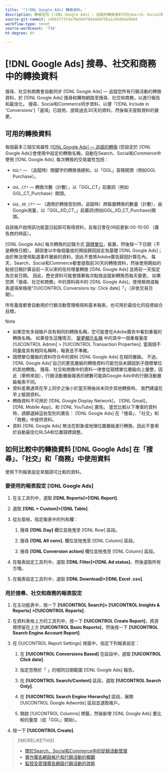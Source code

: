 ```yaml
---
title: '"[!DNL Google Ads] 轉換資料」'
description: 瞭解型別 [!DNL Google Ads] — 追蹤的轉換資料可在Search、Social和Commerce中使用。
source-git-commit: cd461f73f4a70a5647844a6075ba1c65d64a9b04
workflow-type: tm+mt
source-wordcount: '738'
ht-degree: 0%

---
```


# [!DNL Google Ads] 搜尋、社交和商務中的轉換資料

搜尋、社交和商務會自動同步 [!DNL Google Ads] — 追蹤您所有行銷活動的轉換資料，於 [!DNL Google Ads] 搜尋和購物網路至搜尋、社交和商務，以進行報告和最佳化。 搜尋、Social和Commerce同步資料，以便「[!DNL Include in 'Conversions']「選項」已啟用，提取過去30天的資料，然後每天提取資料的變更。

## 可用的轉換資料

每個最多三個交易屬性 [[!DNL Google Ads] — 追蹤的轉換](https://support.google.com/google-ads/answer/4677036) (您設定於 [!DNL Google Ads])會使用中設定的轉換名稱，自動在Search、Social和Commerce中使用 [!DNL Google Ads]. 每次轉換的交易屬性包括：

* `GGL*` — （追蹤時）關鍵字的轉換值總和，以「GGL」首碼開頭（例如GGL Purchase）。

* `GGL_CT*`  — 轉換次數（計數），以「GGL_CT」前置詞（例如GGL_CT_Purchase）開頭。

* `GGL_XD_CT*` — （適用於轉換型別時，追蹤時）跨裝置轉換的數量（計數），由Google測量，以「GGL_XD_CT_」前置詞(例如GGL_XD_CT_Purchase)開頭。

自該帳戶啟用該功能當日起即可取得資料，且每日會在09前更新:00-10:00 （廣告商的時區）。

[!DNL Google Ads] 每次轉換的記錄方式 [競標單位](/help/search-social-commerce/glossary.md#a-b)，裝置，然後按一下日期（不是轉換日期）。 歸因會以中每個量度的預設歸因設定為基礎 [!DNL Google Ads]；由於無法使用點選事件層級的資料，因此不會將Adobe廣告歸因計算在內。 每天，Search、Social和Commerce都會提取前30天的轉換資料，然後使用開始的點按日期計算自前一天以來的任何增量轉換 [!DNL Google Ads] 並將前一天指定為交易日期。 因此，歷史資料可能會隨著每次點按追蹤新轉換而每天變更。 如果您將「搜尋、社交和商務」中的資料與中的 [!DNL Google Ads]，使用檢視或報表選項來檢視&quot;[!UICONTROL Conversions by: Click date]「」（非依交易日期）。

所有量度都會自動用於行銷活動管理檢視和基本報表，也可用於最佳化的投資組合目標。

>[!NOTE]
>
>* 如果您有多個帳戶具有相同的轉換名稱，您可能會在Adobe廣告中看到重複的轉換名稱。 如果發生這種情況， [變更顯示名稱](/help/search-social-commerce/admin/transaction-properties/transaction-property-edit-display-name.md) 中的其中一個重複量度 [!UICONTROL Admin] > [!UICONTROL Transaction Properties]. 當兩個不同量度具有相同名稱時，報表並不準確。
>* 競標單位層級的資料符合中的資料 [!DNL Google Ads] 在相同層級。 不過， [!DNL Google Ads]&#39;自己的更高層級的轉換資料可能包括未歸因到子競標單位的其他轉換。 搜尋、社交和商務中的資料一律會從競標單位層級向上彙整，因此（舉例來說），行銷活動層級報表的總數可能與Google Ads中的行銷活動層級報表不同。
>* 資料差異通常在早上同步之後小於當天稍後尚未同步其他轉換時。 我們建議在早上驗證資料。
>* 轉換資料不可用於 [!DNL Google Display Network]， [!DNL Gmail]， [!DNL Mobile App]、和 [!DNL YouTube] 廣告。 當您比較以下專案的資料時，請篩選掉這些型別的廣告： [!DNL Google Ads] 在「搜尋」、「社交」和「商務」中提供資料。
>* 資料 [!DNL Google Ads] 無法在對象或地理位置層級進行轉換，因此不會用於自動最佳化RLSA和位置競標調整。


## 如何比較中的轉換資料 [!DNL Google Ads] 在「搜尋」、「社交」和「商務」中使用資料

使用下列報表設定來驗證可比較的資料。

### 要使用的報表設定 [!DNL Google Ads]

1. 在主工具列中，選取 **[!DNL Reports]>[!DNL Report]**.

1. 選取 **[!DNL + Custom]>[!DNL Table]**.

1. 從左窗格，指定報表中的列和欄：

   1. 搜尋 **[!DNL Day]** 欄位並拖曳至 [!DNL Row] 區段。

   1. 搜尋 **[!DNL All conv].** 欄位並拖曳至 [!DNL Column] 區段。

   1. 搜尋 **[!DNL Conversion action]** 欄位並拖曳至 [!DNL Column] 區段。

1. 在報表設定工具列中，選取 **[!DNL Filter]>[!DNL Ad status]**，然後選取所有方塊。

1. 在報表設定工具列中，選取 **[!DNL Download]>[!DNL Excel .csv]**.

### 用於搜尋、社交和商務的報表設定

1. 在主功能表中，按一下 **[!UICONTROL Search]> [!UICONTROL Insights & Reports] >[!UICONTROL Reports]**.

1. 在資料表格上方的工具列中，按一下 **[!UICONTROL Create Report]**，將游標停留在上方 **[!UICONTROL Basic Reports]**，然後按一下 **[!UICONTROL Search Engine Account Report]**.

1. 在 [!UICONTROL Report Settings] 視窗中，指定下列報表設定：

   1. 在 **[!UICONTROL Conversions Based]** 在區段中，選取 **[!UICONTROL Click date]**.

   1. 指定您用於「 」的相同日期範圍 [!DNL Google Ads] 報告。

   1. 在 **[!UICONTROL Search/Content]** 區段，選取 **[!UICONTROL Search Only]**.

   1. 在 **[!UICONTROL Search Engine Hierarchy]** 區段，展開 [!UICONTROL Google Adwords] 區段並選取帳戶。

   1. 開啟 [!UICONTROL Columns] 標籤，然後新增 [!DNL Google Ads] 要比較的量度（從「GGL」開始）。

1. 按一下 **[!UICONTROL Create]**.

>[!MORELIKETHIS]
>
>* [關於Search、Social和Commerce中的促銷活動管理](campaign-management-about.md)
>* [實作廣告網路帳戶和行銷活動的概觀](campaign-implemention-overview.md)
>* [監控及管理廣告網路行銷活動的效能](monitor-performance-campaigns.md)

